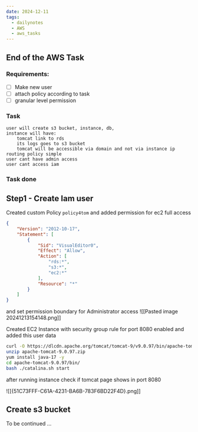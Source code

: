 ```yaml
---
date: 2024-12-11
tags:
  - dailynotes
  - AWS
  - aws_tasks
---
```

## End of the AWS Task

### Requirements: 
- [ ] Make new user
- [ ] attach policy according to task
- [ ] granular level permission

### Task
	user will create s3 bucket, instance, db, 
	instance will have:
		tomcat link to rds
		its logs goes to s3 bucket
		tomcat will be accessible via domain and not via instance ip
	routing policy simple
	user cant have admin access 
	user cant access iam


### Task done

## Step1 - Create Iam user
  Created custom Policy `policy4tom` and added permission for ec2 full access
```json
{
	"Version": "2012-10-17",
	"Statement": [
		{
			"Sid": "VisualEditor0",
			"Effect": "Allow",
			"Action": [
				"rds:*",
				"s3:*",
				"ec2:*"
			],
			"Resource": "*"
		}
	]
}
```

and set permission boundary for Administrator access
![[Pasted image 20241213154148.png]]

Created EC2 Instance with security group rule for port 8080 enabled
and added this user data
```bash
curl -O https://dlcdn.apache.org/tomcat/tomcat-9/v9.0.97/bin/apache-tomcat-9.0.97.zip
unzip apache-tomcat-9.0.97.zip
yum install java-17 -y 
cd apache-tomcat-9.0.97/bin/
bash ./catalina.sh start 
```

after running instance check if tomcat page shows in port 8080

![[{51C73FFF-C61A-4231-BA6B-783F6BD22F4D}.png]]

## Create s3 bucket

To be continued ...
